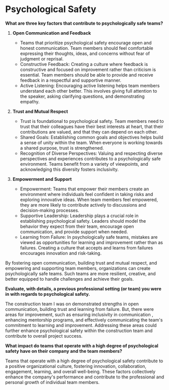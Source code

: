# Psychological Safety

**What are three key factors that contribute to psychologically safe teams?**

1. **Open Communication and Feedback**
   - Teams that prioritize psychological safety encourage open and honest communication. Team members should feel comfortable expressing their thoughts, ideas, and concerns without fear of judgment or reprisal.
   - Constructive Feedback: Creating a culture where feedback is constructive and focused on improvement rather than criticism is essential. Team members should be able to provide and receive feedback in a respectful and supportive manner.
   - Active Listening: Encouraging active listening helps team members understand each other better. This involves giving full attention to the speaker, asking clarifying questions, and demonstrating empathy.

2. **Trust and Mutual Respect**
   - Trust is foundational to psychological safety. Team members need to trust that their colleagues have their best interests at heart, that their contributions are valued, and that they can depend on each other.
   - Shared Goals: Establishing common goals and objectives helps build a sense of unity within the team. When everyone is working towards a shared purpose, trust is strengthened.
   - Recognition of Diverse Perspectives: Valuing and respecting diverse perspectives and experiences contributes to a psychologically safe environment. Teams benefit from a variety of viewpoints, and acknowledging this diversity fosters inclusivity.

3. **Empowerment and Support**
   - Empowerment: Teams that empower their members create an environment where individuals feel confident in taking risks and exploring innovative ideas. When team members feel empowered, they are more likely to contribute actively to discussions and decision-making processes.
   - Supportive Leadership: Leadership plays a crucial role in establishing psychological safety. Leaders should model the behavior they expect from their team, encourage open communication, and provide support when needed.
   - Learning from Failure: In psychologically safe teams, mistakes are viewed as opportunities for learning and improvement rather than as failures. Creating a culture that accepts and learns from failures encourages innovation and risk-taking.

By fostering open communication, building trust and mutual respect, and empowering and supporting team members, organizations can create psychologically safe teams. Such teams are more resilient, creative, and better equipped to handle challenges and achieve their goals.

**Evaluate, with details, a previous professional setting (or team) you were in with regards to psychological safety.**

The construction team I was on demonstrated strengths in open communication, building trust and learning from failure. But, there were areas for improvement, such as ensuring inclusivity in communication , enhancing mentorship programs, and effectively communicating the team's commitment to learning and improvement. Addressing these areas could further enhance psychological safety within the construction team and contribute to overall project success.

**What impact do teams that operate with a high degree of psychological safety have on their company and the team members?**

Teams that operate with a high degree of psychological safety contribute to a positive organizational culture, fostering innovation, collaboration, engagement, learning, and overall well-being. These factors collectively enhance the company's performance and contribute to the professional and personal growth of individual team members.